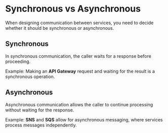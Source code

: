 # Synchronous vs Asynchronous

When designing communication between services, you need to decide whether it should be synchronous or asynchronous.

## Synchronous
In synchronous communication, the caller waits for a response before proceeding.

Example: Making an **API Gateway** request and waiting for the result is a synchronous operation.

## Asynchronous
Asynchronous communication allows the caller to continue processing without waiting for the response.

Example: **SNS** and **SQS** allow for asynchronous messaging, where services process messages independently.

